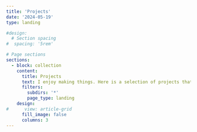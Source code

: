 ```yaml
---
title: 'Projects'
date: '2024-05-19'
type: landing

#design:
  # Section spacing
#  spacing: '5rem'

# Page sections
sections:
  - block: collection
    content:
      title: Projects
      text: I enjoy making things. Here is a selection of projects that I have worked on over the years.
      filters: 
        subdirs: '*'
        page_type: landing
    design:
#      view: article-grid
      fill_image: false
      columns: 3
---
```


